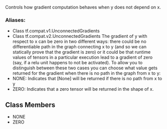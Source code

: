 Controls how gradient computation behaves when y does not depend on x.
### Aliases:
- Class tf.compat.v1.UnconnectedGradients
- Class tf.compat.v2.UnconnectedGradients
The gradient of y with respect to x can be zero in two different ways: there could be no differentiable path in the graph connecting x to y (and so we can statically prove that the gradient is zero) or it could be that runtime values of tensors in a particular execution lead to a gradient of zero (say, if a relu unit happens to not be activated). To allow you to distinguish between these two cases you can choose what value gets returned for the gradient when there is no path in the graph from x to y:
- NONE: Indicates that [None] will be returned if there is no path from x to y
- ZERO: Indicates that a zero tensor will be returned in the shape of x.
## Class Members
- NONE
- ZERO
